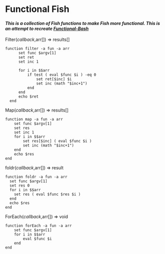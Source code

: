 # Functional Fish

#### _This is a collection of Fish functions to make Fish more functional. This is an attempt to recreate [Functional-Bash](https://github.com/AppleFoxUser42/Functional-Bash)_

Filter(_callback_,arr[]) => results[]
```fish
function filter -a fun -a arr
      set func $argv[1]
      set ret
      set inc 1
      
      for i in $$arr
          if test ( eval $func $i ) -eq 0
              set ret[$inc] $i
              set inc (math "$inc+1")
          end
      end
      echo $ret
  end
```

Map(_callback_,arr[]) => results[]
```fish
function map -a fun -a arr
    set func $argv[1]
    set res
    set inc 1
    for i in $$arr
        set res[$inc] ( eval $func $i )
        set inc (math "$inc+1")
    end
    echo $res
end
```

foldr(_callback_,arr[]) => result
```fish
function foldr -a fun -a arr
  set func $argv[1]
  set res 0
  for i in $$arr
    set res ( eval $func $res $i )
  end
  echo $res
end
```

ForEach(_callback_,arr[]) => void
```fish
function forEach -a fun -a arr
    set func $argv[1]
    for i in $$arr
        eval $func $i
    end
end
```
